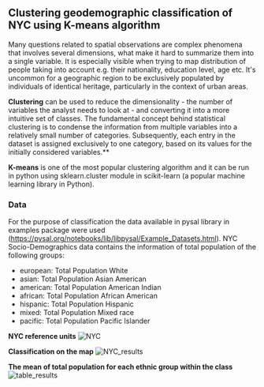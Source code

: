## Clustering geodemographic classification of NYC using K-means algorithm
Many questions related to spatial observations are complex phenomena that involves several dimensions, what make it hard to summarize them into a single variable. It is especially visible when trying to map distribution of people taking into account e.g. their nationality, education level, age etc. It's uncommon for a geographic region to be exclusively populated by individuals of identical heritage, particularly in the context of urban areas. 

**Clustering** can be used to reduce the dimensionality - the number of variables the analyst needs to look at - and converting it into a more intuitive set of classes.
The fundamental concept behind statistical clustering is to condense the information from multiple variables into a relatively small number of categories. Subsequently, each entry in the dataset is assigned exclusively to one category, based on its values for the initially considered variables.**

**K-means** is one of the most popular clustering algorithm and it can be run in python using sklearn.cluster module in scikit-learn (a popular machine learning library in Python).

### Data
For the purpose of classification the data available in pysal library in examples package were used (https://pysal.org/notebooks/lib/libpysal/Example_Datasets.html).
NYC Socio-Demographics data contains the information of total population of the following groups:
- european: Total Population White
- asian: Total Population Asian American
- american: Total Population American Indian
- african: Total Population African American
- hispanic: Total Population Hispanic
- mixed: Total Population Mixed race
- pacific: Total Population Pacific Islander

**NYC reference units**
![NYC](https://github.com/mkupisie/Clustering_geodemographic_classification_of_NYC_using_K-means_geopandas_sklearn/assets/130785524/aa3226be-7403-4e29-bedb-c396dab01c09)

**Classification on the map**
![NYC_results](https://github.com/mkupisie/Clustering_geodemographic_classification_of_NYC_using_K-means_geopandas_sklearn/assets/130785524/9f307b2a-5c22-4f63-a682-891dd581ff8d)

**The mean of total population for each ethnic group within the class**
![table_results](https://github.com/mkupisie/Clustering_geodemographic_classification_of_NYC_using_K-means_geopandas_sklearn/assets/130785524/358dd91b-85b4-4677-9385-5a05e6c0e3d5)




